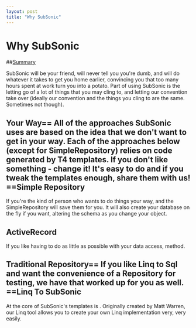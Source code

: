 ```yaml
---
layout: post
title: "Why SubSonic"
---
```


# Why SubSonic

##[Summary]()

 SubSonic will be your friend, will never tell you you're dumb, and will do whatever it takes to get you home earlier, convincing you that too many hours spent at work turn you into a potato.  Part of using SubSonic is the letting go of a lot of things that you may cling to, and letting our convention take over (ideally our convention and the things you cling to are the same. Sometimes not though).  

<h2>Your Way== All of the approaches SubSonic uses are based on the idea that we don't want to get in your way. Each of the approaches below (except for SimpleRepository) relies on code generated by T4 templates. If you don't like something - change it! It's easy to do and if you tweak the templates enough, share them with us!  ==Simple Repository</h2>

 If you're the kind of person who wants to do things your way, 
 and the SimpleRepository will save them for you. It will also create your database on the fly if you want, altering the schema as you change your object.  

<h2>ActiveRecord</h2>

 If you like having to do as little as possible with your data access, 
 method.  

<h2>Traditional Repository== If you like Linq to Sql and want the convenience of a Repository for testing, we have that worked up for you as well.  ==Linq To SubSonic</h2>

 At the core of SubSonic's templates is 
. Originally created by Matt Warren, our Linq tool allows you to create your own Linq implementation very, very easily.
